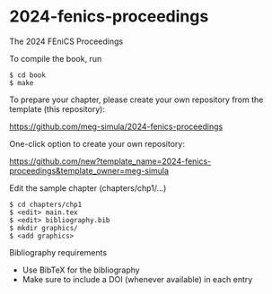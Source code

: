 # 2024-fenics-proceedings
The 2024 FEniCS Proceedings 

To compile the book, run

```
$ cd book
$ make
```

To prepare your chapter, please create your own repository from the template (this repository):

  https://github.com/meg-simula/2024-fenics-proceedings

One-click option to create your own repository: 

  https://github.com/new?template_name=2024-fenics-proceedings&template_owner=meg-simula

Edit the sample chapter (chapters/chp1/...)

```
$ cd chapters/chp1
$ <edit> main.tex
$ <edit> bibliography.bib
$ mkdir graphics/
$ <add graphics>
```

Bibliography requirements

* Use BibTeX for the bibliography
* Make sure to include a DOI (whenever available) in each entry